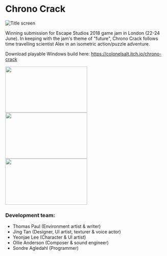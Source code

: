 # Chrono Crack
![Title screen](https://img.itch.zone/aW1hZ2UvMjcyMzIxLzEzMTY5MDkucG5n/315x250%23c/4D97Fg.png)

Winning submission for Escape Studios 2018 game jam in London (22-24 June). In keeping with the jam's theme of "future", Chrono Crack follows time travelling scientist Alex in an isometric action/puzzle adventure.

Download playable Windows build here: https://colonelsalt.itch.io/chrono-crack

<img align="center" width="256" height="144" src="https://img.itch.zone/aW1hZ2UvMjcyMzIxLzEzMTY5MTAucG5n/794x1000/2bPrwv.png"><img align="center" width="256" height="144" src="https://img.itch.zone/aW1hZ2UvMjcyMzIxLzEzMTY5MTUucG5n/794x1000/kZvxY%2B.png">
<img align="center" width="256" height="144" src="https://img.itch.zone/aW1hZ2UvMjcyMzIxLzEzMTY5MTcucG5n/794x1000/yC3A79.png">

### Development team:
* Thomas Paul (Environment artist & writer)
* Jing Tan (Designer, UI artist, texturer & voice actor)
* Yeonjae Lee (Character & UI artist)
* Ollie Anderson (Composer & sound engineer)
* Sondre Agledahl (Programmer)
